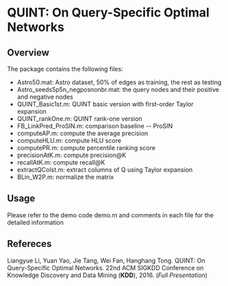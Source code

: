 #  QUINT: On Query-Specific Optimal Networks
## Overview

The package contains the following files:
- Astro50.mat: Astro dataset, 50% of edges as training, the rest as testing
- Astro_seeds5p5n_negposnonbr.mat: the query nodes and their positive and negative nodes
- QUINT_Basic1st.m: QUINT basic version with first-order Taylor expansion
- QUINT_rankOne.m: QUINT rank-one version
- FB_LinkPred_ProSIN.m: comparison baseline -- ProSIN
- computeAP.m: compute the average precision
- computeHLU.m: compute HLU score
- computePR.m: compute percentile ranking score
- precisionAtK.m: compute precision@K
- recallAtK.m: compute recall@K
- extractQColst.m: extract columns of Q using Taylor expansion
- BLin_W2P.m: normalize the matrix

## Usage
Please refer to the demo code demo.m and comments in each file for the detailed information

## Refereces
Liangyue Li, Yuan Yao, Jie Tang, Wei Fan, Hanghang Tong. QUINT: On Query-Specific Optimal Networks. 22nd ACM SIGKDD Conference on Knowledge Discovery and Data Mining (**KDD**), 2016. (*Full Presentation*)